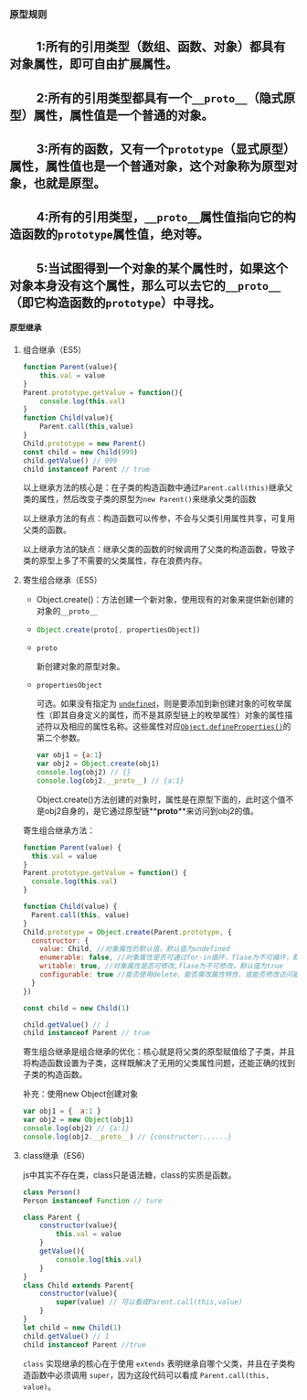 ### 原型规则

## &emsp;&emsp; 1:所有的引用类型（数组、函数、对象）都具有对象属性，即可自由扩展属性。

## &emsp;&emsp; 2:所有的引用类型都具有一个`__proto__`（隐式原型）属性，属性值是一个普通的对象。

## &emsp;&emsp; 3:所有的函数，又有一个`prototype`（显式原型）属性，属性值也是一个普通对象，这个对象称为原型对象，也就是原型。

## &emsp;&emsp; 4:所有的引用类型，`__proto__`属性值指向它的构造函数的`prototype`属性值，绝对等。

## &emsp;&emsp; 5:当试图得到一个对象的某个属性时，如果这个对象本身没有这个属性，那么可以去它的`__proto__`（即它构造函数的`prototype`）中寻找。



#### 原型继承

1. 组合继承（ES5）

   ```js
   function Parent(value){
       this.val = value
   }
   Parent.prototype.getValue = function(){
       console.log(this.val)
   }
   function Child(value){
       Parent.call(this,value)
   }
   Child.prototype = new Parent()
   const child = new Child(999)
   child.getValue() // 999
   child instanceof Parent // true
   ```

   以上继承方法的核心是：在子类的构造函数中通过`Parent.call(this)`继承父类的属性，然后改变子类的原型为`new Parent()`来继承父类的函数

   以上继承方法的有点：构造函数可以传参，不会与父类引用属性共享，可复用父类的函数。

   以上继承方法的缺点：继承父类的函数的时候调用了父类的构造函数，导致子类的原型上多了不需要的父类属性，存在浪费内存。

2. 寄生组合继承（ES5）

   - Object.create()：方法创建一个新对象，使用现有的对象来提供新创建的对象的`__proto__`

   - ```js
     Object.create(proto[, propertiesObject])
     ```

   - `proto`

     新创建对象的原型对象。

   - `propertiesObject`

     可选。如果没有指定为 [`undefined`](https://developer.mozilla.org/zh-CN/docs/Web/JavaScript/Reference/Global_Objects/undefined)，则是要添加到新创建对象的可枚举属性（即其自身定义的属性，而不是其原型链上的枚举属性）对象的属性描述符以及相应的属性名称。这些属性对应[`Object.defineProperties()`](https://developer.mozilla.org/zh-CN/docs/Web/JavaScript/Reference/Global_Objects/Object/defineProperties)的第二个参数。

     ```js
     var obj1 = {a:1}
     var obj2 = Object.create(obj1)
     console.log(obj2) // {}
     console.log(obj2.__proto__) // {a:1}
     ```

     Object.create()方法创建的对象时，属性是在原型下面的，此时这个值不是obj2自身的，是它通过原型链**__proto__**来访问到obj2的值。

   寄生组合继承方法：

   ```js
   function Parent(value) {
     this.val = value
   }
   Parent.prototype.getValue = function() {
     console.log(this.val)
   }
   
   function Child(value) {
     Parent.call(this, value)
   }
   Child.prototype = Object.create(Parent.prototype, {
     constructor: {
       value: Child, //对象属性的默认值，默认值为undefined
       enumerable: false, //对象属性是否可通过for-in循环，flase为不可循环，默认值为true
       writable: true, //对象属性是否可修改,flase为不可修改，默认值为true
       configurable: true //能否使用delete、能否需改属性特性、或能否修改访问器属性，false为不可重新定义，默认值为true
     }
   })
   
   const child = new Child(1)
   
   child.getValue() // 1
   child instanceof Parent // true
   ```

   寄生组合继承是组合继承的优化：核心就是将父类的原型赋值给了子类，并且将构造函数设置为子类，这样既解决了无用的父类属性问题，还能正确的找到子类的构造函数。

   补充：使用new Object创建对象

   ```js
   var obj1 = {  a:1 }
   var obj2 = new Object(obj1)
   console.log(obj2) // {a:1}
   console.log(obj2.__proto__) // {constructor:......}
   ```

3. class继承（ES6）

   js中其实不存在类，class只是语法糖，class的实质是函数。

   ```js
   class Person()
   Person instanceof Function // ture
   ```

   ```js
   class Parent {
       constructor(value){
           this.val = value
       }
       getValue(){
           console.log(this.val)
       }
   }
   class Child extends Parent{
       constructor(value){
           super(value) // 可以看成Parent.call(this,value)
       }
   }
   let child = new Child(1)
   child.getValue() // 1
   child instanceof Parent //true
   ```

   `class` 实现继承的核心在于使用 `extends` 表明继承自哪个父类，并且在子类构造函数中必须调用 `super`，因为这段代码可以看成 `Parent.call(this, value)`。


